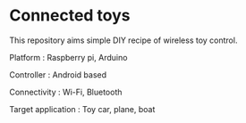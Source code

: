 # Connected toys
This repository aims simple DIY recipe of wireless toy control.


Platform : Raspberry pi, Arduino

Controller : Android based

Connectivity : Wi-Fi, Bluetooth

Target application : Toy car, plane, boat 
